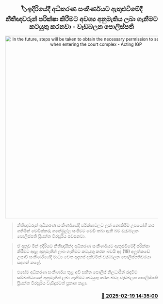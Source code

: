 <p align='center'><b><h2 align='center' title='In the future, steps will be taken to obtain the necessary permission to search lawyers when entering the court complex - Acting IGP'>🏷ඉදිරියේදී අධිකරණ සංකීර්ණයට ඇතුළුවීමේදී නීතීඥවරුන් පරික්ෂා කිරීමට අවශ්‍ය අනුමැති​ය ලබා ගැනීමට කටයුතු කරනවා - වැඩබලන පොලිස්පති</h2></b></p>
<p align='center'><img src='https://helakuru.sgp1.cdn.digitaloceanspaces.com/esana/images/lib/priyantha-weerasoriya.jpg' width='600' alt='In the future, steps will be taken to obtain the necessary permission to search lawyers when entering the court complex - Acting IGP'></p>

> නීතීඥවරුන් අධිකරණ සංකීර්ණයේදී පරික්ෂාවලට ලක් නොකිරීම උපයෝගී කර ගනිමින් වෙඩික්කරු ගනේමුල්ල සංජීවට වෙඩි තබා ඇති බව වැඩබලන පොලිස්පති ප්‍රියන්ත වීරසූරිය පවසනවා.

> ඒ අනුව මින් ඉදිරියට නීතීඥයින්ද අධිකරණ සංකීර්ණයට ඇතුළුවීමේදී පරික්ෂා කිරීමට අදාළ අනුමැතීන් ලබා ගැනීමට කටයුතු කරන බවයි අද (19) අලුත්කඩේ උසාවි සංකීර්ණයේදී මාධ්‍ය වෙත අදහස් දක්වමින් වැඩබලන පොලිස්පතිවරයා සඳහන් කළේ.

> එසේම අධිකරණ සංකීර්ණය තුළ අවි සහිත පොලිස් නිලධාරීන් රැඳවීම සම්බන්ධයෙන් අනුමැතීන් ලබා ගැනීමට කටයුතු කරන බවද වැඩබලන පොලිස්පති ප්‍රියන්ත වීරසූරිය වැඩිදුරටත් ප්‍රකාශ කළා. 



<h3 align='right'><a href='https://www.helakuru.lk/esana/p/107630/'>📅 2025-02-19 14:35:00</a></h3>
